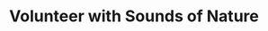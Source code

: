 ---
widget: hero
headless: true  # This file represents a page section.
weight: 2 # Order that this section appears on the page.
active: true # turn on/off
# ... Put Your Section Options Here (title etc.) ...

title: "Volunteer with Sounds of Nature"

# Hero image (optional). Enter filename of an image in the assets/media/ folder.
hero_media: "media/field_photo.jpg"


# Call to action links (optional).
#   Display link(s) by specifying a URL and label below. Icon is optional for `cta`.
#   Remove a link/note by deleting a cta/note block.
cta:
  url: 'https://siucarbondale.maps.arcgis.com/apps/webappviewer/index.html?id=7b281cf01f864a9bba54d4881196c423'
label: "Get Started"
icon_pack: fas
icon: microphone


# Note. An optional note to show underneath the links.
cta_note:
  label: ''
---